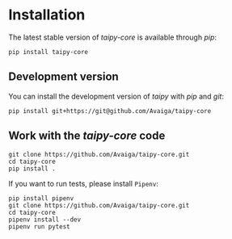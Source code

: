 # Installation

The latest stable version of _taipy-core_ is available through _pip_:
```
pip install taipy-core
```

## Development version

You can install the development version of _taipy_ with _pip_ and _git_:
```
pip install git+https://git@github.com/Avaiga/taipy-core
```

## Work with the _taipy-core_ code
```
git clone https://github.com/Avaiga/taipy-core.git
cd taipy-core
pip install .
```

If you want to run tests, please install `Pipenv`:
```
pip install pipenv
git clone https://github.com/Avaiga/taipy-core.git
cd taipy-core
pipenv install --dev
pipenv run pytest
```

